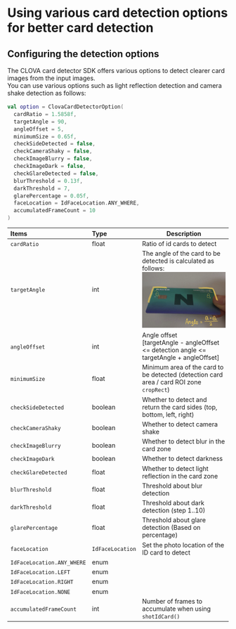 # Using various card detection options for better card detection

## Configuring the detection options

The CLOVA card detector SDK offers various options to detect clearer card images from the input images.  
You can use various options such as light reflection detection and camera shake detection as follows:

```kotlin
val option = ClovaCardDetectorOption(
  cardRatio = 1.5858f,
  targetAngle = 90,
  angleOffset = 5,
  minimumSize = 0.65f,
  checkSideDetected = false,
  checkCameraShaky = false,
  checkImageBlurry = false,
  checkImageDark = false,
  checkGlareDetected = false,
  blurThreshold = 0.13f,
  darkThreshold = 7,
  glarePercentage = 0.05f,
  faceLocation = IdFaceLocation.ANY_WHERE,
  accumulatedFrameCount = 10
)
```

| Items| Type| Description|
|:----------|:----------|----------|
| `cardRatio`| float| Ratio of id cards to detect |
| `targetAngle`| int| The angle of the card to be detected is calculated as follows:<br/>![Angle](../../images/calculate_angle.jpeg) |
| `angleOffset`| int| Angle offset<br/>[targetAngle - angleOffset <= detection angle <= targetAngle + angleOffset]|
| `minimumSize`| float| Minimum area of the card to be detected (detection card area / card ROI zone `cropRect`)|
| `checkSideDetected`| boolean| Whether to detect and return the card sides (top, bottom, left, right)|
| `checkCameraShaky`         | boolean          | Whether to detect camera shake                               |
| `checkImageBlurry`         | boolean          | Whether to detect blur in the card zone                      |
| `checkImageDark`           | boolean          | Whether to detect darkness                                   |
| `checkGlareDetected`       | float            | Whether to detect light reflection in the card zone          |
| `blurThreshold`            | float            | Threshold about blur detection                               |
| `darkThreshold`            | float            | Threshold about dark detection (step 1..10)                  |
| `glarePercentage`          | float            | Threshold about glare detection (Based on percentage)        |
| `faceLocation`             | `IdFaceLocation` | Set the photo location of the ID card to detect              |
| `IdFaceLocation.ANY_WHERE` | enum             |                                                              |
| `IdFaceLocation.LEFT`      | enum             |                                                              |
| `IdFaceLocation.RIGHT`     | enum             |                                                              |
| `IdFaceLocation.NONE`      | enum             |                                                              |
| `accumulatedFrameCount`    | int              | Number of frames to accumulate when using `shotIdCard()` |
